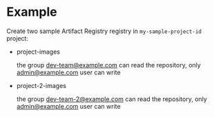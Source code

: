 # Example

Create two sample Artifact Registry registry in `my-sample-project-id` project:

- project-images

  the group dev-team@example.com can read the repository, only admin@example.com user can write

- project-2-images

  the group dev-team-2@example.com can read the repository, only admin@example.com user can write
